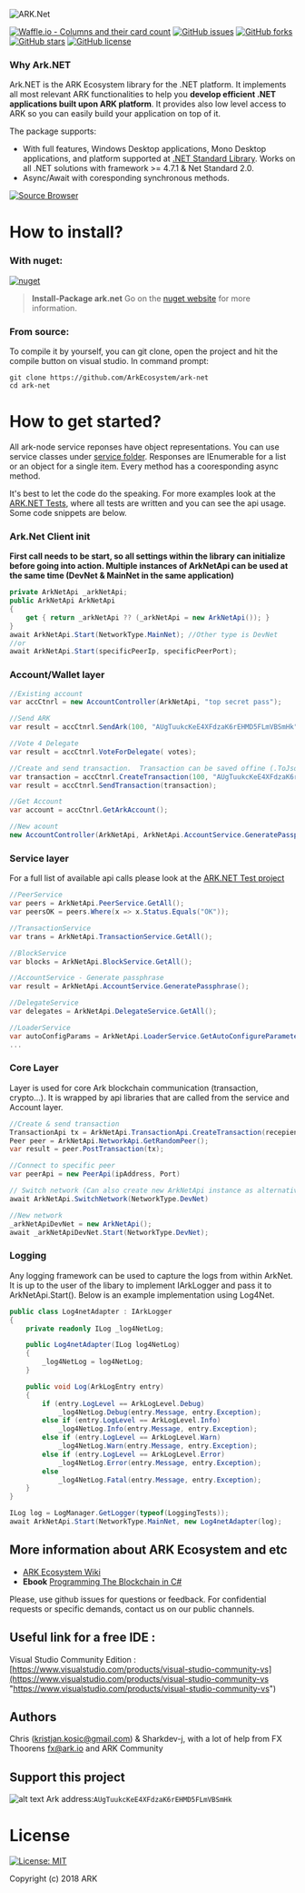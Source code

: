 ![ARK.Net](https://user-images.githubusercontent.com/25795454/39834208-83a7b9ca-53cc-11e8-980e-fd7aa281c540.png)

[![Waffle.io - Columns and their card count](https://badge.waffle.io/ArkEcosystem/ark-net.png?columns=all)](https://waffle.io/ArkEcosystem/ark-net?utm_source=badge)
[![GitHub issues](https://img.shields.io/github/issues/kristjank/ark-net.svg)](https://github.com/kristjank/ark-net/issues)&nbsp;[![GitHub forks](https://img.shields.io/github/forks/kristjank/ark-net.svg)](https://github.com/kristjank/ark-net/network)&nbsp;[![GitHub stars](https://img.shields.io/github/stars/kristjank/ark-net.svg)](https://github.com/kristjank/ark-net/stargazers)&nbsp;[![GitHub license](https://img.shields.io/badge/license-MIT-blue.svg)](https://raw.githubusercontent.com/kristjank/ark-net/master/LICENSE)

### Why Ark.NET
Ark.NET is the ARK Ecosystem library for the .NET platform. It implements all most relevant ARK functionalities to help you  **develop efficient .NET applications built upon ARK platform**. It provides also low level access to ARK so you can easily build your application on top of it. 

The package supports:
* With full features, Windows Desktop applications, Mono Desktop applications, and platform supported at [.NET Standard Library](https://docs.microsoft.com/en-us/dotnet/articles/standard/library). Works on all .NET solutions with framework >= 4.7.1 & Net Standard 2.0.
* Async/Await with coresponding synchronous methods.

[![Source Browser](https://img.shields.io/badge/Browse-Source-green.svg)](http://sourcebrowser.io/Browse/kristjank)

# How to install?

### With nuget:
[![nuget](https://img.shields.io/badge/nuget-prerelease-yellow.svg)](https://www.nuget.org/packages/ark.net/)
>**Install-Package ark.net** 
Go on the [nuget website](https://www.nuget.org/packages/ark.net/) for more information.

### From source:
To compile it by yourself, you can git clone, open the project and hit the compile button on visual studio.
In command prompt:
```
git clone https://github.com/ArkEcosystem/ark-net
cd ark-net
```
# How to get started? 

All ark-node service reponses have object representations. You can use service classes under [service folder](https://github.com/ArkEcosystem/ark-net/tree/master/ark-net/Service). Responses are IEnumerable for a list or an object for a single item.  Every method has a cooresponding async method.

It's best to let the code do the speaking. For more examples look at the [ARK.NET Tests](https://github.com/ArkEcosystem/ark-net/tree/master/ark-netTests), where all tests are written and you can see the api usage. Some code snippets are below.


### Ark.Net Client init
**First call needs to be start, so all settings within the library can initialize before going into action.   Multiple instances of ArkNetApi can be used at the same time (DevNet & MainNet in the same application)**

```c#
private ArkNetApi _arkNetApi;
public ArkNetApi ArkNetApi
{
    get { return _arkNetApi ?? (_arkNetApi = new ArkNetApi()); }
}
await ArkNetApi.Start(NetworkType.MainNet); //Other type is DevNet
//or
await ArkNetApi.Start(specificPeerIp, specificPeerPort);
```

### Account/Wallet layer
```c#
//Existing account
var accCtnrl = new AccountController(ArkNetApi, "top secret pass");

//Send ARK
var result = accCtnrl.SendArk(100, "AUgTuukcKeE4XFdzaK6rEHMD5FLmVBSmHk", "Akr.Net test trans from Account");

//Vote 4 Delegate                
var result = accCtnrl.VoteForDelegate( votes);

//Create and send transaction.  Transaction can be saved offine (.ToJson()) and sent later.              
var transaction = accCtnrl.CreateTransaction(100, "AUgTuukcKeE4XFdzaK6rEHMD5FLmVBSmHk", "Akr.Net test trans from Account");
var result = accCtnrl.SendTransaction(transaction);

//Get Account
var account = accCtnrl.GetArkAccount();

//New acount
new AccountController(ArkNetApi, ArkNetApi.AccountService.GeneratePassphrase());
```

### Service layer 
For a full list of available api calls please look at the  [ARK.NET Test project](https://github.com/ArkEcosystem/ark-net/blob/master/ark-netTests/)
```c#
//PeerService
var peers = ArkNetApi.PeerService.GetAll();
var peersOK = peers.Where(x => x.Status.Equals("OK"));

//TransactionService
var trans = ArkNetApi.TransactionService.GetAll();

//BlockService
var blocks = ArkNetApi.BlockService.GetAll();

//AccountService - Generate passphrase
var result = ArkNetApi.AccountService.GeneratePassphrase();

//DelegateService
var delegates = ArkNetApi.DelegateService.GetAll();

//LoaderService
var autoConfigParams = ArkNetApi.LoaderService.GetAutoConfigureParameters();
...
```
### Core Layer 
Layer is used for core Ark blockchain communication (transaction, crypto...). It is wrapped by api libraries that are called from the service and Account layer.
```c#
//Create & send transaction
TransactionApi tx = ArkNetApi.TransactionApi.CreateTransaction(recepient, amount, description, passphrase);
Peer peer = ArkNetApi.NetworkApi.GetRandomPeer();
var result = peer.PostTransaction(tx);

//Connect to specific peer
var peerApi = new PeerApi(ipAddress, Port)

// Switch network (Can also create new ArkNetApi instance as alternative solution)
await ArkNetApi.SwitchNetwork(NetworkType.DevNet)

//New network
_arkNetApiDevNet = new ArkNetApi();
await _arkNetApiDevNet.Start(NetworkType.DevNet);      
```
### Logging 
Any logging framework can be used to capture the logs from within ArkNet.  It is up to the user of the libary to implement IArkLogger and pass it to ArkNetApi.Start().  Below is an example implementation using Log4Net.
```c#
public class Log4netAdapter : IArkLogger
{
    private readonly ILog _log4NetLog;

    public Log4netAdapter(ILog log4NetLog)
    {
        _log4NetLog = log4NetLog;
    }

    public void Log(ArkLogEntry entry)
    {
        if (entry.LogLevel == ArkLogLevel.Debug)
            _log4NetLog.Debug(entry.Message, entry.Exception);
        else if (entry.LogLevel == ArkLogLevel.Info)
            _log4NetLog.Info(entry.Message, entry.Exception);
        else if (entry.LogLevel == ArkLogLevel.Warn)
            _log4NetLog.Warn(entry.Message, entry.Exception);
        else if (entry.LogLevel == ArkLogLevel.Error)
            _log4NetLog.Error(entry.Message, entry.Exception);
        else
            _log4NetLog.Fatal(entry.Message, entry.Exception);
    }
}

ILog log = LogManager.GetLogger(typeof(LoggingTests));
await ArkNetApi.Start(NetworkType.MainNet, new Log4netAdapter(log);
```

## More information about ARK Ecosystem and etc
* [ARK Ecosystem Wiki](https://github.com/ArkEcosystem/wiki)
* **Ebook** [Programming The Blockchain in C#](https://www.gitbook.com/book/programmingblockchain/programmingblockchain/details)

Please, use github issues for questions or feedback. For confidential requests or specific demands, contact us on our public channels.


## Useful link for a free IDE :
Visual Studio Community Edition : [https://www.visualstudio.com/products/visual-studio-community-vs](https://www.visualstudio.com/products/visual-studio-community-vs "https://www.visualstudio.com/products/visual-studio-community-vs")

## Authors
Chris (kristjan.kosic@gmail.com) & Sharkdev-j, with a lot of help from FX Thoorens fx@ark.io and ARK Community

## Support this project
![alt text](https://github.com/Moustikitos/arky/raw/master/ark-logo.png)
Ark address:``AUgTuukcKeE4XFdzaK6rEHMD5FLmVBSmHk``


# License
[![License: MIT](https://img.shields.io/badge/License-MIT-yellow.svg)](https://opensource.org/licenses/MIT)

Copyright (c) 2018 ARK




